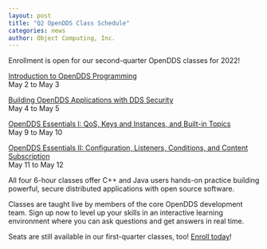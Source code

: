 ```yaml
---
layout: post
title: "Q2 OpenDDS Class Schedule"
categories: news
author: Object Computing, Inc.
---
```


Enrollment is open for our second-quarter OpenDDS classes for 2022! 

[Introduction to OpenDDS Programming](https://objectcomputing.com/services/training/catalog/middleware/opendds-programming-cpp-and-java)<br />May 2 to May 3

[Building OpenDDS Applications with DDS Security](https://objectcomputing.com/services/training/catalog/middleware/opendds-security)<br />May 4 to May 5

[OpenDDS Essentials I: QoS, Keys and Instances, and Built-in Topics](https://objectcomputing.com/services/training/catalog/middleware/opendds-essentials)<br />May 9 to May 10

[OpenDDS Essentials II: Configuration, Listeners, Conditions, and Content Subscription](https://objectcomputing.com/services/training/catalog/middleware/opendds-essentials-2)<br />May 11 to May 12

All four 6-hour classes offer C++ and Java users hands-on practice building powerful, secure distributed applications with open source software.

Classes are taught live by members of the core OpenDDS development team. Sign up now to level up your skills in an interactive learning environment where you can ask questions and get answers in real time.

Seats are still available in our first-quarter classes, too! [Enroll today](https://objectcomputing.com/services/training/catalog/middleware)!
